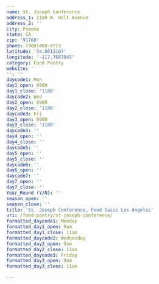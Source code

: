 ```yaml
---
name: St. Joseph Conference
address_1: 1150 W. Holt Avenue
address_2: ''
city: Pomona
state: CA
zip: '91768'
phone: (909)469-9773
latitude: '34.0613107'
longitude: '-117.7687845'
category: Food Pantry
website: ''
'': ''
daycode1: Mon
day1_open: 0900
day1_close: '1100'
daycode2: Wed
day2_open: 0900
day2_close: '1100'
daycode3: Fri
day3_open: 0900
day3_close: '1100'
daycode4: ''
day4_open: ''
day4_close: ''
daycode5: ''
day5_open: ''
day5_close: ''
daycode6: ''
day6_open: ''
daycode7: ''
day7_open: ''
day7_close: ''
Year_Round (Y/N): ''
season_open: ''
season_close: ''
title: 'St. Joseph Conference, Food Oasis Los Angeles'
uri: /food-pantry/st-joseph-conference/
formatted_daycode1: Monday
formatted_day1_open: 9am
formatted_day1_close: 11am
formatted_daycode2: Wednesday
formatted_day2_open: 9am
formatted_day2_close: 11am
formatted_daycode3: Friday
formatted_day3_open: 9am
formatted_day3_close: 11am

---
```

